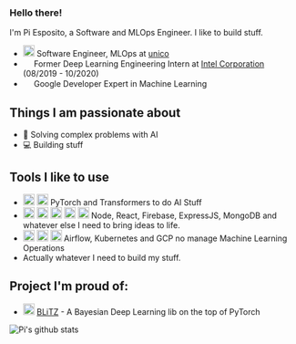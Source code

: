 ### Hello there!

I'm Pi Esposito, a Software and MLOps Engineer. I like to build stuff.

- <img height="20" src="https://unico.io/wp-content/themes/theme-acesso/favicon.png"> Software Engineer, MLOps at [unico](https://unico.io/)
- <img height="15" src="https://logodownload.org/wp-content/uploads/2014/04/Intel-logo-5.png"> Former Deep Learning Engineering Intern at [Intel Corporation](intel.com/) (08/2019 - 10/2020)
- <img height="15" src="https://seeklogo.com/images/G/google-developers-logo-3FB15D7DCE-seeklogo.com.png"> Google Developer Expert in Machine Learning


## Things I am passionate about

- 🤖  Solving complex problems with AI
- 💻  Building stuff

## Tools I like to use
- <img height="20" src="https://pytorch.org/assets/images/pytorch-logo.png"> <img height="20" src="https://avatars.githubusercontent.com/u/25720743?s=200&v=4"> PyTorch and Transformers to do AI Stuff
- <img height="20" src="https://nodejs.org/static/images/logo.svg"> <img height="20" src="https://upload.wikimedia.org/wikipedia/commons/thumb/a/a7/React-icon.svg/512px-React-icon.svg.png"> <img height="20" src="https://www.gstatic.com/devrel-devsite/prod/v1107947142dadf6449a2907ce0a39fab2989512ca62a8e88f40e576d91855aef/firebase/images/lockup.png"> <img height="20" src="https://cdn.icon-icons.com/icons2/2699/PNG/512/expressjs_logo_icon_169185.png"> <img height="20" src="https://1000logos.net/wp-content/uploads/2020/08/MongoDB-Logo-500x313.png"> Node, React, Firebase, ExpressJS, MongoDB and whatever else I need to bring ideas to life.
- <img height="20" src="https://airflow.apache.org/docs/apache-airflow/1.10.6/_images/pin_large.png"> <img height="20" src="https://www.gend.co/hs-fs/hubfs/gcp-logo-cloud.png?width=730&name=gcp-logo-cloud.png"> <img height="20" src="https://seeklogo.com/images/K/kubernetes-logo-3A67038EAB-seeklogo.com.png"> Airflow, Kubernetes and GCP no manage Machine Learning Operations
- Actually whatever I need to build my stuff.

## Project I'm proud of:
 - <img height="20" src="https://img.pngio.com/the-bell-curve-normal-distribution-grading-on-a-curve-average-normal-distribution-png-900_720.jpg"> [BLiTZ](https://github.com/piEsposito/blitz-bayesian-deep-learning/) - A Bayesian Deep Learning lib on the top of PyTorch
 
 
![Pi's github stats](https://github-readme-stats.vercel.app/api?username=piEsposito&count_private=true&show_icons=true&theme=algolia)
